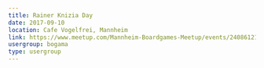 ```yaml
---
title: Rainer Knizia Day
date: 2017-09-10
location: Cafe Vogelfrei, Mannheim
link: https://www.meetup.com/Mannheim-Boardgames-Meetup/events/240861216/
usergroup: bogama
type: usergroup
---
```

